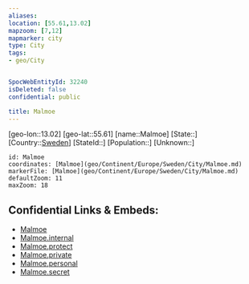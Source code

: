 ```yaml
---
aliases: 
location: [55.61,13.02]
mapzoom: [7,12] 
mapmarker: city 
type: City
tags:
- geo/City


SpocWebEntityId: 32240
isDeleted: false
confidential: public

title: Malmoe
---
```

[geo-lon::13.02]
[geo-lat::55.61]
[name::Malmoe]
[State::]
[Country::[Sweden](geo/Continent/Europe/Sweden.md)]
[StateId::]
[Population::]
[Unknown::]


```leaflet
id: Malmoe
coordinates: [Malmoe](geo/Continent/Europe/Sweden/City/Malmoe.md)
markerFile: [Malmoe](geo/Continent/Europe/Sweden/City/Malmoe.md)
defaultZoom: 11 
maxZoom: 18
```


## Confidential Links & Embeds: 
- [Malmoe](../../../../../../_public/geo/Continent/Europe/Sweden/City/Malmoe.md) 
- [Malmoe.internal](../../../../../../_internal/geo/Continent/Europe/Sweden/City/Malmoe.internal.md) 
- [Malmoe.protect](../../../../../../_protect/geo/Continent/Europe/Sweden/City/Malmoe.protect.md) 
- [Malmoe.private](../../../../../../_private/geo/Continent/Europe/Sweden/City/Malmoe.private.md) 
- [Malmoe.personal](../../../../../../_personal/geo/Continent/Europe/Sweden/City/Malmoe.personal.md) 
- [Malmoe.secret](../../../../../../_secret/geo/Continent/Europe/Sweden/City/Malmoe.secret.md) 
